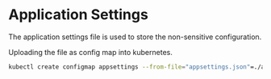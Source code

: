 # Application Settings

The application settings file is used to store the non-sensitive configuration.

Uploading the file as config map into kubernetes.

```bash
kubectl create configmap appsettings --from-file="appsettings.json"=./appsettings/appsettings.development.json --namespace universal-marketplace-backend
```
